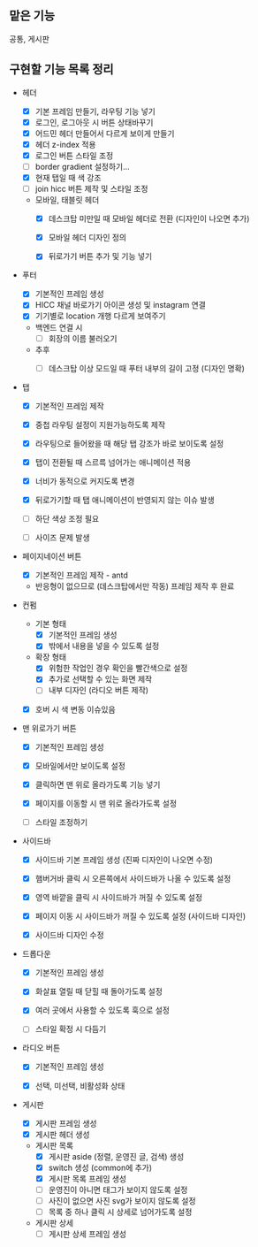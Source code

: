 ## 맡은 기능
공통, 게시판

## 구현할 기능 목록 정리

- 헤더
  - [x] 기본 프레임 만들기, 라우팅 기능 넣기
  - [x] 로그인, 로그아웃 시 버튼 상태바꾸기
  - [x] 어드민 헤더 만들어서 다르게 보이게 만들기
  - [x] 헤더 z-index 적용
  - [x] 로그인 버튼 스타일 조정
  - [ ] border gradient 설정하기...
  - [x] 현재 탭일 때 색 강조
  - [ ] join hicc 버튼 제작 및 스타일 조정
  
  - 모바일, 태블릿 헤더
    - [x] 데스크탑 미만일 때 모바일 헤더로 전환 (디자인이 나오면 추가)
    - [x] 모바일 헤더 디자인 정의
    - [x] 뒤로가기 버튼 추가 및 기능 넣기


- 푸터
  - [x] 기본적인 프레임 생성
  - [x] HICC 채널 바로가기 아이콘 생성 및 instagram 연결
  - [x] 기기별로 location 개행 다르게 보여주기
  
  - 백엔드 연결 시
    - [ ] 회장의 이름 불러오기

  - 추후
    - [ ] 데스크탑 이상 모드일 때 푸터 내부의 길이 고정 (디자인 명확)


- 탭
  - [x] 기본적인 프레임 제작
  - [x] 중첩 라우팅 설정이 지원가능하도록 제작
  - [x] 라우팅으로 들어왔을 때 해당 탭 강조가 바로 보이도록 설정
  - [x] 탭이 전환될 때 스르륵 넘어가는 애니메이션 적용
  - [x] 너비가 동적으로 커지도록 변경
  - [x] 뒤로가기할 때 탭 애니메이션이 반영되지 않는 이슈 발생
  - [ ] 하단 색상 조정 필요
  - [ ] 사이즈 문제 발생


- 페이지네이션 버튼
  - [x] 기본적인 프레임 제작 - antd
  - 반응형이 없으므로 (데스크탑에서만 작동) 프레임 제작 후 완료


- 컨펌
  - 기본 형태
    - [x] 기본적인 프레임 생성
    - [x] 밖에서 내용을 넣을 수 있도록 설정

  - 확장 형태
    - [x] 위험한 작업인 경우 확인을 빨간색으로 설정
    - [x] 추가로 선택할 수 있는 화면 제작
    - [ ] 내부 디자인 (라디오 버튼 제작)
  
  - [x] 호버 시 색 변동 이슈있음


- 맨 위로가기 버튼
  - [x] 기본적인 프레임 생성
  - [x] 모바일에서만 보이도록 설정
  - [x] 클릭하면 맨 위로 올라가도록 기능 넣기
  
  - [x] 페이지를 이동할 시 맨 위로 올라가도록 설정
  - [ ] 스타일 조정하기


- 사이드바
  - [x] 사이드바 기본 프레임 생성 (진짜 디자인이 나오면 수정)
  - [x] 햄버거바 클릭 시 오른쪽에서 사이드바가 나올 수 있도록 설정
  - [x] 영역 바깥을 클릭 시 사이드바가 꺼질 수 있도록 설정
  - [x] 페이지 이동 시 사이드바가 꺼질 수 있도록 설정 (사이드바 디자인)
  - [x] 사이드바 디자인 수정


- 드롭다운
  - [x] 기본적인 프레임 생성
  - [x] 화살표 열릴 때 닫힐 때 돌아가도록 설정
  - [x] 여러 곳에서 사용할 수 있도록 훅으로 설정
  - [ ] 스타일 확정 시 다듬기


- 라디오 버튼
  - [x] 기본적인 프레임 생성
  - [x] 선택, 미선택, 비활성화 상태


- 게시판
   - [x] 게시판 프레임 생성
   - [x] 게시판 헤더 생성

    - 게시판 목록
      - [x] 게시판 aside (정렬, 운영진 글, 검색) 생성
      - [x] switch 생성 (common에 추가)
      - [x] 게시판 목록 프레임 생성
      - [ ] 운영진이 아니면 태그가 보이지 않도록 설정
      - [ ] 사진이 없으면 사진 svg가 보이지 않도록 설정
      - [ ] 목록 중 하나 클릭 시 상세로 넘어가도록 설정
    
    - 게시판 상세
      - [ ] 게시판 상세 프레임 생성
